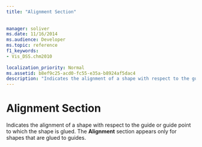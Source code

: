 ```yaml
---
title: "Alignment Section"
 
 
manager: soliver
ms.date: 11/16/2014
ms.audience: Developer
ms.topic: reference
f1_keywords:
- Vis_DSS.chm2010
 
localization_priority: Normal
ms.assetid: b8ef9c25-acd0-fc55-e35a-b8924af5dac4
description: "Indicates the alignment of a shape with respect to the guide or guide point to which the shape is glued. The Alignment section appears only for shapes that are glued to guides."
---
```


# Alignment Section

Indicates the alignment of a shape with respect to the guide or guide point to which the shape is glued. The **Alignment** section appears only for shapes that are glued to guides. 
  

